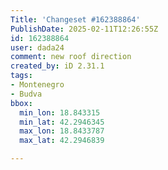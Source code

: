 ```yaml
---
Title: 'Changeset #162388864'
PublishDate: 2025-02-11T12:26:55Z
id: 162388864
user: dada24
comment: new roof direction
created_by: iD 2.31.1
tags:
- Montenegro
- Budva
bbox:
  min_lon: 18.843315
  min_lat: 42.2946345
  max_lon: 18.8433787
  max_lat: 42.2946839

---
```

